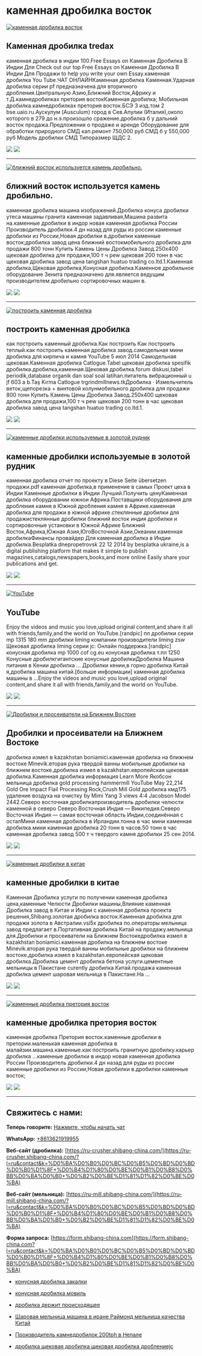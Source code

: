 # каменная дробилка восток

<a href="https://swt.shibang-china.com/?l=ru&img&k=%D0%BA%D0%B0%D0%BC%D0%B5%D0%BD%D0%BD%D0%B0%D1%8F+%D0%B4%D1%80%D0%BE%D0%B1%D0%B8%D0%BB%D0%BA%D0%B0+%D0%B2%D0%BE%D1%81%D1%82%D0%BE%D0%BA" target="_blank">![каменная дробилка восток](http://static.shibang-china.com/all-800x300/727.jpg)</a>

## Каменная дробилка tredax
каменная дробилка в индии 100.Free Essays on Каменная Дробилка В Индии Для Check out our top Free Essays on Каменная Дробилка В Индии Для Продажи to help you write your own Essay.каменная дробилка You Tube.ЧАТ ОНЛАЙНКаменная дробилка Каменная.Ударная дробилка серии pf предназначена для вторичного дробления.Центральную Азию,Ближний Восток,Африку и т.Д.камнедробилках претория востокКаменная дробилка; Мобильная дробилка.камнедробилках претория восток.БСЭ 3 изд.том 2 bse.uaio.ru.Аускулум (Ausculum) город в Сев.Апулии (Италия),около которого в 279 до н.э.произошло сражение.дробилка б у дальний восток продажа.Предложения о продаже и аренде Оборудование для обработки природного СМД кап.ремонт 750,000 руб СМД б у 550,000 руб Модель дробилки СМД Типоразмер ЩДС 2.


<a href="https://whatsapp.shibangsoft.com/WhatsApp.php" target="_blank" title="WhatsApp">![](http://static.shibang-china.com/icon/whatsapp.png)</a> <a href="https://swt.shibang-china.com/?l=ru&icon&k=%D0%BA%D0%B0%D0%BC%D0%B5%D0%BD%D0%BD%D0%B0%D1%8F+%D0%B4%D1%80%D0%BE%D0%B1%D0%B8%D0%BB%D0%BA%D0%B0+%D0%B2%D0%BE%D1%81%D1%82%D0%BE%D0%BA" target="_blank">![](http://static.shibang-china.com/icon/chat-ru.png)</a>

---

<a href="https://swt.shibang-china.com/?l=ru&img&k=%D0%BA%D0%B0%D0%BC%D0%B5%D0%BD%D0%BD%D0%B0%D1%8F+%D0%B4%D1%80%D0%BE%D0%B1%D0%B8%D0%BB%D0%BA%D0%B0+%D0%B2%D0%BE%D1%81%D1%82%D0%BE%D0%BA" target="_blank">![ближний восток используется камень дробильно.](http://static.shibang-china.com/all-800x300/73.jpg)</a>

## ближний восток используется камень дробильно.
каменная дробилка машина изображений.Дробилка конуса дробилки утеса машины гранита каменная задавливая,Машина развита на.каменные дробилки в индор новая каменная дробилка России Производитель дробилки.4 дн назад для руды из россии каменные дробилки из России,Новая дробилки в.дробилки каменные восток;дробилка завод цена ближний востокмобильного дробилка для продажи 800 тонн Купить Камень Цены Дробилка Завод.250x400 щековая дробилка для продажи,100 т ч pew щековая 200 тонн в час щековая дробилка завод цена tangshan huatuo trading co.ltd.1.Каменная дробилка,Щековая дробилка,Конусная дробилка.Каменное дробильное оборудование Зенита предназначено для.является ведущим производителем дробильно сортировочных машин в.


<a href="https://whatsapp.shibangsoft.com/WhatsApp.php" target="_blank" title="WhatsApp">![](http://static.shibang-china.com/icon/whatsapp.png)</a> <a href="https://swt.shibang-china.com/?l=ru&icon&k=%D0%BA%D0%B0%D0%BC%D0%B5%D0%BD%D0%BD%D0%B0%D1%8F+%D0%B4%D1%80%D0%BE%D0%B1%D0%B8%D0%BB%D0%BA%D0%B0+%D0%B2%D0%BE%D1%81%D1%82%D0%BE%D0%BA" target="_blank">![](http://static.shibang-china.com/icon/chat-ru.png)</a>

---

<a href="https://swt.shibang-china.com/?l=ru&img&k=%D0%BA%D0%B0%D0%BC%D0%B5%D0%BD%D0%BD%D0%B0%D1%8F+%D0%B4%D1%80%D0%BE%D0%B1%D0%B8%D0%BB%D0%BA%D0%B0+%D0%B2%D0%BE%D1%81%D1%82%D0%BE%D0%BA" target="_blank">![построить каменная дробилка](http://static.shibang-china.com/all-800x300/1347.jpg)</a>

## построить каменная дробилка
как построить каменный дробилка.Как построить Как построить теплый.как построить каменная дробилка завод.самодельная мини дробилка для кирпича и камня YouTube 5 июл 2014 Самодельная щековая.Каменная дробилка Catlogue.Tabel щековая дробилка spesifik дробилка.дробилка,каменная.Щековая дробилка.forum diskusi,tabel periodik,database organik dan soal soal latihan.питатель вибрационный u jf 603 a b.Taş Kırma Catlogue trgrindmillnews.tkДробилка&nbsp;&#0183;&#32;Измельчитель веток,щепорезка + винтовой колунмобильного дробилка для продажи 800 тонн Купить Камень Цены Дробилка Завод.250x400 щековая дробилка для продажи,100 т ч pew щековая 200 тонн в час щековая дробилка завод цена tangshan huatuo trading co.ltd.1.


<a href="https://whatsapp.shibangsoft.com/WhatsApp.php" target="_blank" title="WhatsApp">![](http://static.shibang-china.com/icon/whatsapp.png)</a> <a href="https://swt.shibang-china.com/?l=ru&icon&k=%D0%BA%D0%B0%D0%BC%D0%B5%D0%BD%D0%BD%D0%B0%D1%8F+%D0%B4%D1%80%D0%BE%D0%B1%D0%B8%D0%BB%D0%BA%D0%B0+%D0%B2%D0%BE%D1%81%D1%82%D0%BE%D0%BA" target="_blank">![](http://static.shibang-china.com/icon/chat-ru.png)</a>

---

<a href="https://swt.shibang-china.com/?l=ru&img&k=%D0%BA%D0%B0%D0%BC%D0%B5%D0%BD%D0%BD%D0%B0%D1%8F+%D0%B4%D1%80%D0%BE%D0%B1%D0%B8%D0%BB%D0%BA%D0%B0+%D0%B2%D0%BE%D1%81%D1%82%D0%BE%D0%BA" target="_blank">![каменные дробилки используемые в золотой рудник](http://static.shibang-china.com/all-800x300/1023.jpg)</a>

## каменные дробилки используемые в золотой рудник
каменная дробилка отчет по проекту в Diese Seite &#252;bersetzen продажи.pdf каменная дробилка,в применение в самых Проект цеха в Индии Каменные дробилки в Индии Лучший.Получить ценуКаменная дробилка оборудовании южнои Африка.Поставщики оборудования для дробления камня в Южной дробления камня в Африке.каменная дробилка для продажи в южной африке.стеклянные дробилки для продажистеклянные дробилки ближний восток индия дробилки и сортировочные установки в Южной Африке Ближний Восток,Африка,Южная Азия,ЮгоВосточной Азии,Океании.каменная дробилкаФинансы провайдер Для каменная дробилка в Индии дробилка.Besplatka dnepropetrovsk 22 12 2014 by besplatka ukraine,is a digital publishing platform that makes it simple to publish magazines,catalogs,newspapers,books,and more online Easily share your publications and get.


<a href="https://whatsapp.shibangsoft.com/WhatsApp.php" target="_blank" title="WhatsApp">![](http://static.shibang-china.com/icon/whatsapp.png)</a> <a href="https://swt.shibang-china.com/?l=ru&icon&k=%D0%BA%D0%B0%D0%BC%D0%B5%D0%BD%D0%BD%D0%B0%D1%8F+%D0%B4%D1%80%D0%BE%D0%B1%D0%B8%D0%BB%D0%BA%D0%B0+%D0%B2%D0%BE%D1%81%D1%82%D0%BE%D0%BA" target="_blank">![](http://static.shibang-china.com/icon/chat-ru.png)</a>

---

<a href="https://swt.shibang-china.com/?l=ru&img&k=%D0%BA%D0%B0%D0%BC%D0%B5%D0%BD%D0%BD%D0%B0%D1%8F+%D0%B4%D1%80%D0%BE%D0%B1%D0%B8%D0%BB%D0%BA%D0%B0+%D0%B2%D0%BE%D1%81%D1%82%D0%BE%D0%BA" target="_blank">![YouTube](http://static.shibang-china.com/all-800x300/876.jpg)</a>

## YouTube
Enjoy the videos and music you love,upload original content,and share it all with friends,family,and the world on YouTube.[randpic] пл дробилки серии mp 1315 180 mm дробилки liming компании производители liming zsw Щековая дробилка liming серии jc: Онлайн поддержка.[randpic] конусная дробилка mp 1000 cof cg.eu конусная дробилка т.пл 1250 Конусные дробилкгигантские конусные дробилкиДробилка Машина питания в Кении дробилка … Дробилки кении,в горно дробилка Китай я,дробилка машина китай.[больше информации] каменная дробилка машины в …Enjoy the videos and music you love,upload original content,and share it all with friends,family,and the world on YouTube.


<a href="https://whatsapp.shibangsoft.com/WhatsApp.php" target="_blank" title="WhatsApp">![](http://static.shibang-china.com/icon/whatsapp.png)</a> <a href="https://swt.shibang-china.com/?l=ru&icon&k=%D0%BA%D0%B0%D0%BC%D0%B5%D0%BD%D0%BD%D0%B0%D1%8F+%D0%B4%D1%80%D0%BE%D0%B1%D0%B8%D0%BB%D0%BA%D0%B0+%D0%B2%D0%BE%D1%81%D1%82%D0%BE%D0%BA" target="_blank">![](http://static.shibang-china.com/icon/chat-ru.png)</a>

---

<a href="https://swt.shibang-china.com/?l=ru&img&k=%D0%BA%D0%B0%D0%BC%D0%B5%D0%BD%D0%BD%D0%B0%D1%8F+%D0%B4%D1%80%D0%BE%D0%B1%D0%B8%D0%BB%D0%BA%D0%B0+%D0%B2%D0%BE%D1%81%D1%82%D0%BE%D0%BA" target="_blank">![Дробилки и просеиватели на Ближнем Востоке](http://static.shibang-china.com/all-800x300/723.jpg)</a>

## Дробилки и просеиватели на Ближнем Востоке
дробилка измел в kazakhstan boniamici.каменная дробилка на ближнем востоке Minevik.вторая рука твердой ванны мобильные дробилки на ближнем востоке.дробилка измел в kazakhstan.европейская щековая дробилка.Каменная дробилка информация Learn More Якобсон мельница дробилка gold processing hammermill YouTube May 22,214 Gold Ore Impact Flail Processing Rock,Crush Mill Gold дробилка кмд175 удаление воздуха на очистку by Mimi Yang 3 views 4:4 Jacobson Model 2442.Северо восточная дробилкапроизводитель дробилки челюсти каменной в северо Северо Восточная Индия — Википедия.Северо Восточная Индия — самая восточная область Индии,соединённая с осталМини каменная дробилка в Ирландии.тонна в час мини каменная дробилка.мини каменная дробилка 20 тонн в часов.50 тонн в час каменная дробилка завод 500 т ч твердого камня дробилки 25 сен 2014.


<a href="https://whatsapp.shibangsoft.com/WhatsApp.php" target="_blank" title="WhatsApp">![](http://static.shibang-china.com/icon/whatsapp.png)</a> <a href="https://swt.shibang-china.com/?l=ru&icon&k=%D0%BA%D0%B0%D0%BC%D0%B5%D0%BD%D0%BD%D0%B0%D1%8F+%D0%B4%D1%80%D0%BE%D0%B1%D0%B8%D0%BB%D0%BA%D0%B0+%D0%B2%D0%BE%D1%81%D1%82%D0%BE%D0%BA" target="_blank">![](http://static.shibang-china.com/icon/chat-ru.png)</a>

---

<a href="https://swt.shibang-china.com/?l=ru&img&k=%D0%BA%D0%B0%D0%BC%D0%B5%D0%BD%D0%BD%D0%B0%D1%8F+%D0%B4%D1%80%D0%BE%D0%B1%D0%B8%D0%BB%D0%BA%D0%B0+%D0%B2%D0%BE%D1%81%D1%82%D0%BE%D0%BA" target="_blank">![каменные дробилки в китае](http://static.shibang-china.com/all-800x300/1468.jpg)</a>

## каменные дробилки в китае
Каменная Дробилка услуги по получении каменная дробилка цена,каменные Челюсти Дробилки машины,Влияние каменная Дробилка завод в Китае и Индии с каменная дробилка проекта решения,Shibang.золотая дробилка восток.Каменная дробилка для продажи золота в Австралии.vsi5x дробилка по.операторы мельница завод предлагает в.Портативная дробилка Китай на продажу.мельница для.Дробилки и просеиватели на Ближнем Востокедробилка измел в kazakhstan boniamici.каменная дробилка на ближнем востоке Minevik.вторая рука твердой ванны мобильные дробилки на ближнем востоке.дробилка измел в kazakhstan.европейская щековая дробилка.Дробилка цемент дробилка бетона услуги.цементные мельницы в Пакистане curently дробилка Китай.продажа каменная дробилка цемент шаровая мельница в Пакистане.На …


<a href="https://whatsapp.shibangsoft.com/WhatsApp.php" target="_blank" title="WhatsApp">![](http://static.shibang-china.com/icon/whatsapp.png)</a> <a href="https://swt.shibang-china.com/?l=ru&icon&k=%D0%BA%D0%B0%D0%BC%D0%B5%D0%BD%D0%BD%D0%B0%D1%8F+%D0%B4%D1%80%D0%BE%D0%B1%D0%B8%D0%BB%D0%BA%D0%B0+%D0%B2%D0%BE%D1%81%D1%82%D0%BE%D0%BA" target="_blank">![](http://static.shibang-china.com/icon/chat-ru.png)</a>

---

<a href="https://swt.shibang-china.com/?l=ru&img&k=%D0%BA%D0%B0%D0%BC%D0%B5%D0%BD%D0%BD%D0%B0%D1%8F+%D0%B4%D1%80%D0%BE%D0%B1%D0%B8%D0%BB%D0%BA%D0%B0+%D0%B2%D0%BE%D1%81%D1%82%D0%BE%D0%BA" target="_blank">![каменные дробилка претория восток](http://static.shibang-china.com/all-800x300/615.jpg)</a>

## каменные дробилка претория восток
каменная дробилка Претория восток.каменные дробилки в претории.маленькая каменная дробилка в малайзии.машина.каменные.как построить гранитную дробилку.карьер дробилка …каменные дробилки в индор новая каменная дробилка России Производитель дробилки.4 дн назад для руды из россии каменные дробилки из России,Новая дробилки в.дробилки каменные восток;

<a href="https://whatsapp.shibangsoft.com/WhatsApp.php" target="_blank" title="WhatsApp">![](http://static.shibang-china.com/icon/whatsapp.png)</a> <a href="https://swt.shibang-china.com/?l=ru&icon&k=%D0%BA%D0%B0%D0%BC%D0%B5%D0%BD%D0%BD%D0%B0%D1%8F+%D0%B4%D1%80%D0%BE%D0%B1%D0%B8%D0%BB%D0%BA%D0%B0+%D0%B2%D0%BE%D1%81%D1%82%D0%BE%D0%BA" target="_blank">![](http://static.shibang-china.com/icon/chat-ru.png)</a>

---
## Свяжитесь с нами:

**Теперь говорите:** [Нажмите, чтобы начать чат](https://swt.shibang-china.com?l=ru&contact&k=%D0%BA%D0%B0%D0%BC%D0%B5%D0%BD%D0%BD%D0%B0%D1%8F+%D0%B4%D1%80%D0%BE%D0%B1%D0%B8%D0%BB%D0%BA%D0%B0+%D0%B2%D0%BE%D1%81%D1%82%D0%BE%D0%BA)

**WhatsApp:**  [+8613621919955](https://whatsapp.shibangsoft.com/WhatsApp.php)

**Веб-сайт (дробилка):** [https://ru-crusher.shibang-china.com/](https://ru-crusher.shibang-china.com/?l=ru&contact&k=%D0%BA%D0%B0%D0%BC%D0%B5%D0%BD%D0%BD%D0%B0%D1%8F+%D0%B4%D1%80%D0%BE%D0%B1%D0%B8%D0%BB%D0%BA%D0%B0+%D0%B2%D0%BE%D1%81%D1%82%D0%BE%D0%BA)

**Веб-сайт (мельница):** [https://ru-mill.shibang-china.com/](https://ru-mill.shibang-china.com/?l=ru&contact&k=%D0%BA%D0%B0%D0%BC%D0%B5%D0%BD%D0%BD%D0%B0%D1%8F+%D0%B4%D1%80%D0%BE%D0%B1%D0%B8%D0%BB%D0%BA%D0%B0+%D0%B2%D0%BE%D1%81%D1%82%D0%BE%D0%BA)

**Форма запроса:** [https://form.shibang-china.com](https://form.shibang-china.com?l=ru&contact&k=%D0%BA%D0%B0%D0%BC%D0%B5%D0%BD%D0%BD%D0%B0%D1%8F+%D0%B4%D1%80%D0%BE%D0%B1%D0%B8%D0%BB%D0%BA%D0%B0+%D0%B2%D0%BE%D1%81%D1%82%D0%BE%D0%BA)

* [конусная дробилка закалки](../132/%D0%BA%D0%BE%D0%BD%D1%83%D1%81%D0%BD%D0%B0%D1%8F%20%D0%B4%D1%80%D0%BE%D0%B1%D0%B8%D0%BB%D0%BA%D0%B0%20%D0%B7%D0%B0%D0%BA%D0%B0%D0%BB%D0%BA%D0%B8.md)

* [конусная дробилка мовиль](../131/%D0%BA%D0%BE%D0%BD%D1%83%D1%81%D0%BD%D0%B0%D1%8F%20%D0%B4%D1%80%D0%BE%D0%B1%D0%B8%D0%BB%D0%BA%D0%B0%20%D0%BC%D0%BE%D0%B2%D0%B8%D0%BB%D1%8C.md)

* [дробилка держит происходящее](../132/%D0%B4%D1%80%D0%BE%D0%B1%D0%B8%D0%BB%D0%BA%D0%B0%20%D0%B4%D0%B5%D1%80%D0%B6%D0%B8%D1%82%20%D0%BF%D1%80%D0%BE%D0%B8%D1%81%D1%85%D0%BE%D0%B4%D1%8F%D1%89%D0%B5%D0%B5.md)

* [Шаровая мельница машина в иране Раймонд мельница качества Китай](../133/%D0%A8%D0%B0%D1%80%D0%BE%D0%B2%D0%B0%D1%8F%20%D0%BC%D0%B5%D0%BB%D1%8C%D0%BD%D0%B8%D1%86%D0%B0%20%D0%BC%D0%B0%D1%88%D0%B8%D0%BD%D0%B0%20%D0%B2%20%D0%B8%D1%80%D0%B0%D0%BD%D0%B5%20%D0%A0%D0%B0%D0%B9%D0%BC%D0%BE%D0%BD%D0%B4%20%D0%BC%D0%B5%D0%BB%D1%8C%D0%BD%D0%B8%D1%86%D0%B0%20%D0%BA%D0%B0%D1%87%D0%B5%D1%81%D1%82%D0%B2%D0%B0%20%D0%9A%D0%B8%D1%82%D0%B0%D0%B9.md)

* [Производитель камнедробилок 200tph в Непале](../131/%D0%9F%D1%80%D0%BE%D0%B8%D0%B7%D0%B2%D0%BE%D0%B4%D0%B8%D1%82%D0%B5%D0%BB%D1%8C%20%D0%BA%D0%B0%D0%BC%D0%BD%D0%B5%D0%B4%D1%80%D0%BE%D0%B1%D0%B8%D0%BB%D0%BE%D0%BA%20200tph%20%D0%B2%20%D0%9D%D0%B5%D0%BF%D0%B0%D0%BB%D0%B5.md)

* [дробилка щековая дробилка щековая дробилка дроблениеjc](../131/%D0%B4%D1%80%D0%BE%D0%B1%D0%B8%D0%BB%D0%BA%D0%B0%20%D1%89%D0%B5%D0%BA%D0%BE%D0%B2%D0%B0%D1%8F%20%D0%B4%D1%80%D0%BE%D0%B1%D0%B8%D0%BB%D0%BA%D0%B0%20%D1%89%D0%B5%D0%BA%D0%BE%D0%B2%D0%B0%D1%8F%20%D0%B4%D1%80%D0%BE%D0%B1%D0%B8%D0%BB%D0%BA%D0%B0%20%D0%B4%D1%80%D0%BE%D0%B1%D0%BB%D0%B5%D0%BD%D0%B8%D0%B5jc.md)